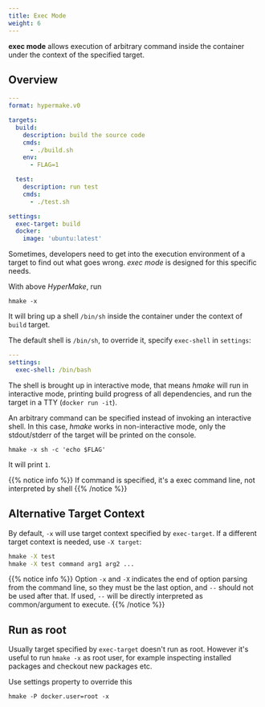 ```yaml
---
title: Exec Mode
weight: 6
---
```


**exec mode** allows execution of arbitrary command inside the container under
the context of the specified target.

## Overview

```yaml
---
format: hypermake.v0

targets:
  build:
    description: build the source code
    cmds:
      - ./build.sh
    env:
      - FLAG=1

  test:
    description: run test
    cmds:
      - ./test.sh

settings:
  exec-target: build
  docker:
    image: 'ubuntu:latest'
```

Sometimes, developers need to get into the execution environment of a target to
find out what goes wrong.
_exec mode_ is designed for this specific needs.

With above _HyperMake_, run

```
hmake -x
```

It will bring up a shell `/bin/sh` inside the container under the context of
`build` target.

The default shell is `/bin/sh`, to override it, specify `exec-shell` in `settings`:

```yaml
---
settings:
  exec-shell: /bin/bash
```

The shell is brought up in interactive mode, that means _hmake_ will run in
interactive mode, printing build progress of all dependencies, and run the
target in a TTY (`docker run -it`).

An arbitrary command can be specified instead of invoking an interactive shell.
In this case, _hmake_ works in non-interactive mode, only the stdout/stderr of
the target will be printed on the console.

```
hmake -x sh -c 'echo $FLAG'
```

It will print `1`.

{{% notice info %}}
If command is specified, it's a exec command line, not interpreted by shell
{{% /notice %}}

## Alternative Target Context

By default, `-x` will use target context specified by `exec-target`.
If a different target context is needed, use `-X target`:

```sh
hmake -X test
hmake -X test command arg1 arg2 ...
```

{{% notice info %}}
Option `-x` and `-X` indicates the end of option parsing from the command line,
so they must be the last option, and `--` should not be used after that.
If used, `--` will be directly interpreted as common/argument to execute.
{{% /notice %}}

## Run as root

Usually target specified by `exec-target` doesn't run as root.
However it's useful to run `hmake -x` as root user, for example inspecting
installed packages and checkout new packages etc.

Use settings property to override this

```
hmake -P docker.user=root -x
```

